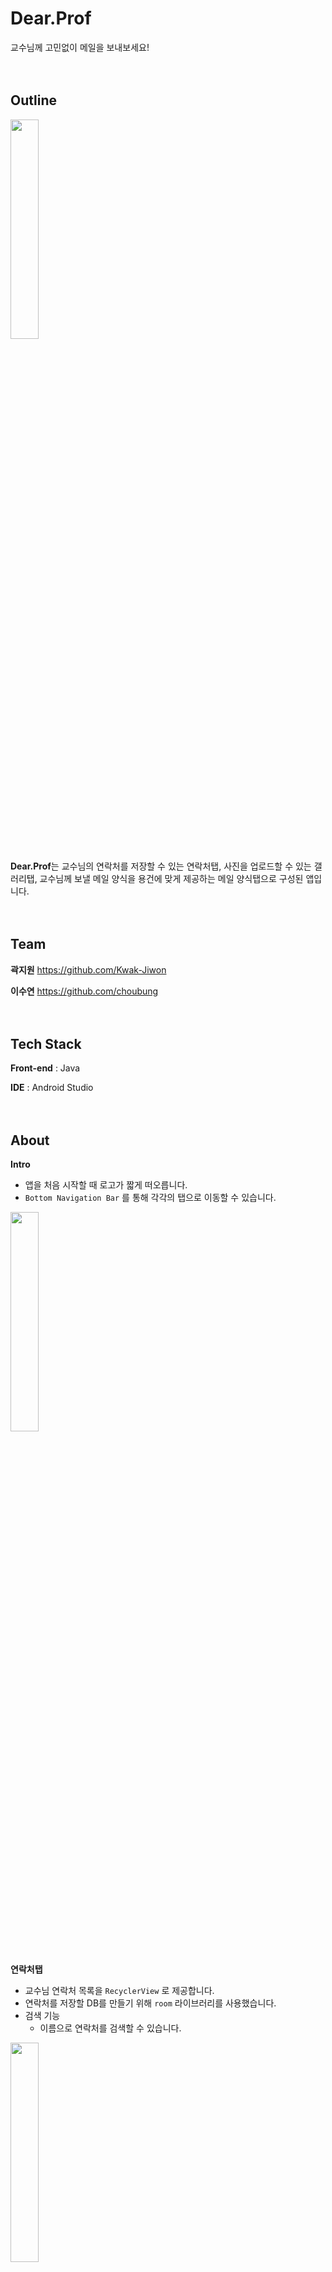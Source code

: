 # Dear.Prof
교수님께 고민없이 메일을 보내보세요!
<br/>
<br/>
<br/>

## Outline
<img width="30%" src="https://github.com/choubung/madcamp01/assets/112858914/fc497f0d-6999-4dae-b70e-6060d69310bb"/>

**Dear.Prof**는 교수님의 연락처를 저장할 수 있는 연락처탭, 사진을 업로드할 수 있는 갤러리탭, 교수님께 보낼 메일 양식을 용건에 맞게 제공하는 메일 양식탭으로 구성된 앱입니다.
<br/>
<br/>
<br/>

## Team
**곽지원** https://github.com/Kwak-Jiwon

**이수연** https://github.com/choubung
<br/>
<br/>
<br/>

## Tech Stack
**Front-end** : Java

**IDE** : Android Studio
<br/>
<br/>
<br/>

## About
**Intro**
- 앱을 처음 시작할 때 로고가 짧게 떠오릅니다.
- `Bottom Navigation Bar` 를 통해 각각의 탭으로 이동할 수 있습니다.
<img width="30%" src="https://github.com/choubung/madcamp01/assets/112858914/fcc08697-3599-4044-b799-9c8d2eb7e2d7"/>
<br/>
<br/>

**연락처탭**
- 교수님 연락처 목록을 `RecyclerView` 로 제공합니다.
- 연락처를 저장할 DB를 만들기 위해 `room` 라이브러리를 사용했습니다.
- 검색 기능
    - 이름으로 연락처를 검색할 수 있습니다.
<img width="30%" src="https://github.com/choubung/madcamp01/assets/112858914/6a0b4b94-8a95-45c7-81f8-06190fb2f97b"/>
<br/>
<br/>

- 연락처 추가 기능
    - `Floating Action Button` 을 누르면 연락처를 추가할 수 있습니다.
<img width="30%" src="https://github.com/choubung/madcamp01/assets/112858914/9fec9218-25a0-4b18-a2ae-fc9e7baa46d5"/>
<br/>
<br/>

- 삭제 기능
    - 연락처 아이템을 길게 누르면 떠오르는 `Dialog` 로 삭제 여부를 선택할 수 있습니다.
<br/>
<br/>

- 상세정보창
    - 전화/메시지/메일 버튼을 누르면 해당 앱으로 연결됩니다.
<br/>
<br/>


**갤러리탭**
- `Floating action button`에서 “사진 가져오기”, “사진 촬영하기”를 선택할 수 있습니다.
- “사진 가져오기” 선택 시, 갤러리의 사진을 `RecyclerView` 에 나타냅니다.
- “사진 촬영하기” 선택 시, 카메라를 통해 사진을 촬영하고, 이미지를 `RecyclerView`에 나타냅니다.
- 각 사진 클릭 시, 원본 사진을 볼 수 있습니다.
<br/>
<br/>

**메일 양식탭**
- `spinner` 로 용건을 선택하면 그에 맞는 메일 양식을 제공합니다.
- “받는 이”에 이름을 입력하면 연락처DB에서 메일 주소를 가져옵니다.
- 본인의 상황에 맞게 메일 내용을 수정할 수 있습니다.
- 하단의 `Floating Action Button` 을 누르면 메일앱으로 작성 내용이 연동됩니다.
<br/>
<br/>
<br/>

## Beta
**apk link**<br/>
https://drive.google.com/file/d/1_KWqvd4Z5wV9mBZXbxZrktVsm2dOXr-O/view?usp=drive_link
